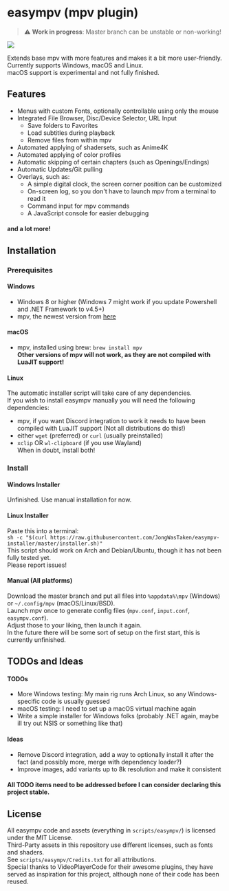 # easympv (mpv plugin)

> :warning: **Work in progress**: Master branch can be unstable or non-working!  

![](https://smto.pw/mpv/images/preview.png)


Extends base mpv with more features and makes it a bit more user-friendly.  
Currently supports Windows, macOS and Linux.  
macOS support is experimental and not fully finished.

## Features
- Menus with custom Fonts, optionally controllable using only the mouse
- Integrated File Browser, Disc/Device Selector, URL Input
    - Save folders to Favorites
    - Load subtitles during playback
    - Remove files from within mpv
- Automated applying of shadersets, such as Anime4K
- Automated applying of color profiles
- Automatic skipping of certain chapters (such as Openings/Endings)
- Automatic Updates/Git pulling
- Overlays, such as:
    - A simple digital clock, the screen corner position can be customized
    - On-screen log, so you don't have to launch mpv from a terminal to read it
    - Command input for mpv commands
    - A JavaScript console for easier debugging
#### and a lot more!
## Installation
### Prerequisites
#### Windows
- Windows 8 or higher (Windows 7 might work if you update Powershell and .NET Framework to v4.5+)
- mpv, the newest version from [here](https://sourceforge.net/projects/mpv-player-windows/files/64bit/)

#### macOS
- mpv, installed using brew: `brew install mpv`  
**Other versions of mpv will not work, as they are not compiled with LuaJIT support!**

#### Linux
The automatic installer script will take care of any dependencies.  
If you wish to install easympv manually you will need the following dependencies:
- mpv, if you want Discord integration to work it needs to have been compiled with LuaJIT support (Not all distributions do this!)
- either `wget` (preferred) or `curl` (usually preinstalled)
- `xclip` OR `wl-clipboard` (if you use Wayland)  
    When in doubt, install both!

### Install
#### Windows Installer
Unfinished. Use manual installation for now.  

[//]: # (This sentence will be here once this is finished: Download the latest version from https://smto.pw/mpv/?#downloads.)  
#### Linux Installer
Paste this into a terminal:  
`sh -c "$(curl https://raw.githubusercontent.com/JongWasTaken/easympv-installer/master/installer.sh)"`  
This script should work on Arch and Debian/Ubuntu, though it has not been fully tested yet.  
Please report issues!  
#### Manual (All platforms)
Download the master branch and put all files into `%appdata%\mpv` (Windows) or `~/.config/mpv` (macOS/Linux/BSD).  
Launch mpv once to generate config files (`mpv.conf`, `input.conf`, `easympv.conf`).  
Adjust those to your liking, then launch it again.  
In the future there will be some sort of setup on the first start, this is currently unfinished.  

## TODOs and Ideas
#### TODOs
- More Windows testing: My main rig runs Arch Linux, so any Windows-specific code is usually guessed
- macOS testing: I need to set up a macOS virtual machine again
- Write a simple installer for Windows folks (probably .NET again, maybe ill try out NSIS or something like that)
#### Ideas
- Remove Discord integration, add a way to optionally install it after the fact (and possibly more, merge with dependency loader?)
- Improve images, add variants up to 8k resolution and make it consistent
#### All TODO items need to be addressed before I can consider declaring this project stable.

## License
All easympv code and assets (everything in `scripts/easympv/`) is licensed under the MIT License.  
Third-Party assets in this repository use different licenses, such as fonts and shaders.  
See `scripts/easympv/Credits.txt` for all attributions.  
Special thanks to VideoPlayerCode for their awesome plugins, they have served as inspiration for this project, although none of their code has been reused.  
